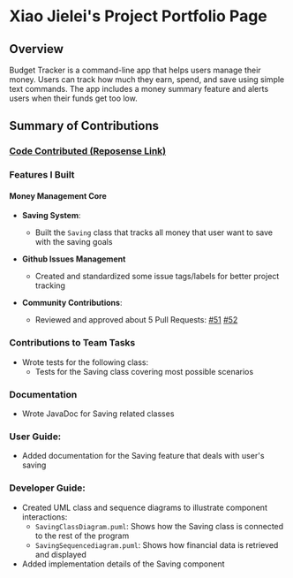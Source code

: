 # Xiao Jielei's Project Portfolio Page

## Overview
Budget Tracker is a command-line app that helps users manage their money. Users can track how much they earn, spend, and save using simple text commands. The app includes a money summary feature and alerts users when their funds get too low.

## Summary of Contributions

### [Code Contributed (Reposense Link)](https://nus-cs2113-ay2425s2.github.io/tp-dashboard/?search=xiaojielei&sort=groupTitle&sortWithin=title&timeframe=commit&mergegroup=&groupSelect=groupByRepos&breakdown=true&checkedFileTypes=docs~functional-code~test-code~other&since=2025-02-21)

### Features I Built
#### Money Management Core
* **Saving System**:
    * Built the `Saving` class that tracks all money that user want to save with the saving goals

* **Github Issues Management**
    * Created and standardized some issue tags/labels for better project tracking

* **Community Contributions**:
    * Reviewed and approved about 5 Pull Requests: [#51](https://github.com/AY2425S2-CS2113-T11A-4/tp/pull/51) [#52](https://github.com/AY2425S2-CS2113-T11A-4/tp/pull/52)

### Contributions to Team Tasks
* Wrote tests for the following class:
    * Tests for the Saving class covering most possible scenarios

### Documentation
* Wrote JavaDoc for Saving related classes

### User Guide:
* Added documentation for the Saving feature that deals with user's saving

### Developer Guide:
* Created UML class and sequence diagrams to illustrate component interactions:
    * `SavingClassDiagram.puml`: Shows how the Saving class is connected to the rest of the program
    * `SavingSequencediagram.puml`: Shows how financial data is retrieved and displayed
* Added implementation details of the Saving component
